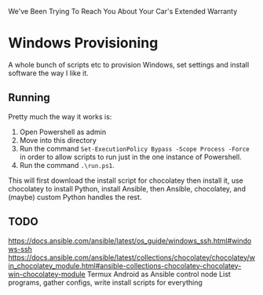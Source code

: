 We've Been Trying To Reach You About Your Car's Extended Warranty

# Windows Provisioning
A whole bunch of scripts etc to provision Windows, set settings and install software the way I like it.

## Running

Pretty much the way it works is:
1. Open Powershell as admin
2. Move into this directory
3. Run the command `Set-ExecutionPolicy Bypass -Scope Process -Force` in order to allow scripts to run just in the one instance of Powershell.
4. Run the command `.\run.ps1`.

This will first download the install script for chocolatey then install it, use chocolatey to install Python, install Ansible, then Ansible, chocolatey, and (maybe) custom Python handles the rest.

## TODO

https://docs.ansible.com/ansible/latest/os_guide/windows_ssh.html#windows-ssh
https://docs.ansible.com/ansible/latest/collections/chocolatey/chocolatey/win_chocolatey_module.html#ansible-collections-chocolatey-chocolatey-win-chocolatey-module
Termux Android as Ansible control node
List programs, gather configs, write install scripts for everything
